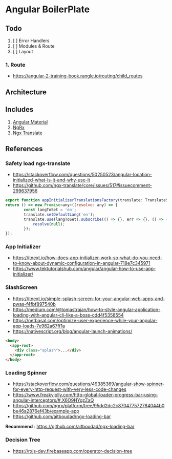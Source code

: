 # Angular BoilerPlate

## Todo

1. [ ] Error Handlers
2. [ ] Modules & Route
3. [ ] Layout

### 1. Route

- https://angular-2-training-book.rangle.io/routing/child_routes

## Architecture

## Includes

1. [Angular Material](https://material.angular.io/)
2. [NgRx](https://ngrx.io/guide/store/install)
3. [Ngx Translate](https://github.com/ngx-translate/core)

## References

### Safety load ngx-translate

- https://stackoverflow.com/questions/50250523/angular-location-initialized-what-is-it-and-why-use-it
- https://github.com/ngx-translate/core/issues/517#issuecomment-299637956

```javascript
export function appInitializerTranslationsFactory(translate: TranslateService) {
return () => new Promise<any>((resolve: any) => {
        const langToSet = 'en';
        translate.setDefaultLang('en');
        translate.use(langToSet).subscribe(() => {}, err => {}, () => {
            resolve(null);
        });
});
```

### App Initializer

- https://itnext.io/how-does-app-initializer-work-so-what-do-you-need-to-know-about-dynamic-configuration-in-angular-718e7c345971
- https://www.tektutorialshub.com/angular/angular-how-to-use-app-initializer/

### SlashScreen

- https://itnext.io/simple-splash-screen-for-your-angular-web-apps-and-pwas-f4fbf897540b
- https://medium.com/@tomastrajan/how-to-style-angular-application-loading-with-angular-cli-like-a-boss-cdd4f5358554
- https://netbasal.com/optimize-user-experience-while-your-angular-app-loads-7e982a67ff1a
- https://nativescript.org/blog/angular-launch-animations/

```html
<body>
  <app-root>
    <div class="splash">...</div>
  </app-root>
</body>
```

### Loading Spinner

- https://stackoverflow.com/questions/49385369/angular-show-spinner-for-every-http-request-with-very-less-code-changes
- https://www.freakyjolly.com/http-global-loader-progress-bar-using-angular-interceptors/#.X6O9HYgzZaQ
- https://github.com/ngrx/platform/tree/95dd2dc2c870477572784044b0be46a2876ef43b/example-app
- https://github.com/aitboudad/ngx-loading-bar

**Recommend** : https://github.com/aitboudad/ngx-loading-bar

### Decision Tree

- https://rxjs-dev.firebaseapp.com/operator-decision-tree
